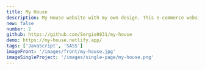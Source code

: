 ```yaml
---
title: My House
description: My House website with my own design. This e-commerce website includes shopping cart, login and create account pages. Fully responsive and mobile-friendly. Contentful used to keep data and the localStorage used to keep cart data. Website built with JavaScript and SASS.
new: false
number: 2
github: https://github.com/Sergio0831/my-house
demo: https://my-house.netlify.app/
tags: ['JavaScript', 'SASS']
imageFront: '/images/front/my-house.jpg'
imageSingleProject: '/images/single-page/my-house.png'
---
```

